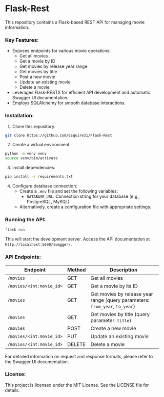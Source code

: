 # Flask-Rest
This repository contains a Flask-based REST API for managing movie information.

### Key Features:

* Exposes endpoints for various movie operations:
    * Get all movies
    * Get a movie by ID
    * Get movies by release year range
    * Get movies by title
    * Post a new movie
    * Update an existing movie
    * Delete a movie
* Leverages Flask-RESTX for efficient API development and automatic Swagger UI documentation.
* Employs SQLAlchemy for smooth database interactions.

### Installation:

1. Clone this repository:
```bash
git clone https://github.com/Esquire31/Flask-Rest
```
2. Create a virtual environment:
```bash
python -m venv venv
source venv/bin/activate
```
3. Install dependencies:
```bash
pip install -r requirements.txt
```
4. Configure database connection:
    * Create a `.env` file and set the following variables:
        * `DATABASE_URL`: Connection string for your database (e.g., PostgreSQL, MySQL)
    * Alternatively, create a configuration file with appropriate settings.

### Running the API:

```bash
flask run
```

This will start the development server. Access the API documentation at `http://localhost:5000/swagger/`.

### API Endpoints:

| Endpoint | Method | Description |
|---|---|---|
| `/movies` | GET | Get all movies |
| `/movies/<int:movie_id>` | GET | Get a movie by its ID |
| `/movies` | GET | Get movies by release year range (query parameters: `from_year`, `to_year`) |
| `/movies` | GET | Get movies by title (query parameter: `title`) |
| `/movies` | POST | Create a new movie |
| `/movies/<int:movie_id>` | PUT | Update an existing movie |
| `/movies/<int:movie_id>` | DELETE | Delete a movie |

For detailed information on request and response formats, please refer to the Swagger UI documentation.

### License:

This project is licensed under the MIT License. See the LICENSE file for details.

